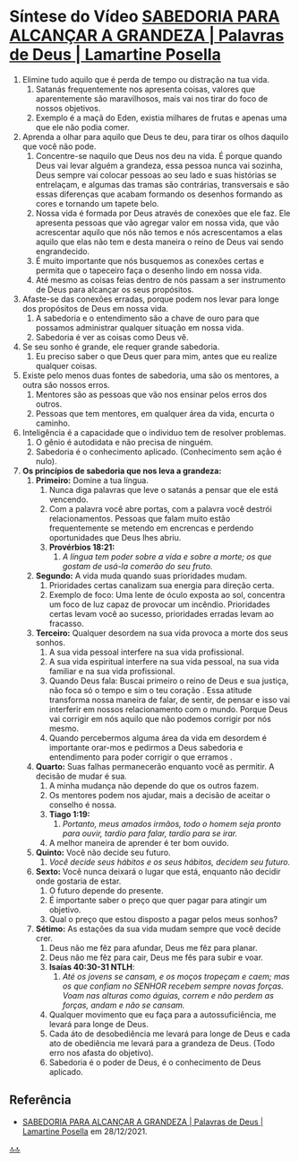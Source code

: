 <!-- markdownlint-disable-next-line -->
<div class="topnav" id="myTopnav"><div w3-include-html="/menu.inc"></div></div>
<!-- markdownlint-disable-next-line -->
<span id="topo"><span>

# Síntese do Vídeo [SABEDORIA PARA ALCANÇAR A GRANDEZA | Palavras de Deus | Lamartine Posella](https://www.youtube.com/watch?v=6WhYOiSSq9o)

 1. Elimine tudo aquilo que é perda de tempo ou distração na tua vida.
    1. Satanás frequentemente nos apresenta coisas, valores que aparentemente são maravilhosos, mais vai nos tirar do foco de nossos objetivos.
    2. Exemplo é a maçã do Eden, existia milhares de frutas e apenas uma que ele não podia comer.
 2. Aprenda a olhar para aquilo que Deus te deu, para tirar os olhos daquilo que você não pode.
    1. Concentre-se naquilo que Deus nos deu na vida. É porque quando Deus vai levar alguém a grandeza, essa pessoa nunca vai sozinha, Deus sempre vai colocar pessoas ao seu lado e suas histórias se entrelaçam, e algumas das tramas são contrárias, transversais e são essas diferenças que acabam formando os desenhos formando as cores e tornando um tapete belo.
    2. Nossa vida é formada por Deus através de conexões que ele faz. Ele apresenta pessoas que vão agregar valor em nossa vida, que vão acrescentar aquilo que nós não temos e nós acrescentamos a elas aquilo que elas não tem e desta maneira o reino de Deus vai sendo engrandecido.
    3. É muito importante que nós busquemos as conexões certas e permita que o tapeceiro faça o desenho lindo em nossa vida.
    4. Até mesmo as coisas feias dentro de nós passam a ser instrumento de Deus para alcançar os seus propósitos.
 3. Afaste-se das conexões erradas, porque podem nos levar para longe dos propósitos de Deus em nossa vida.
    1. A sabedoria e o entendimento são a chave de ouro para que possamos administrar qualquer situação em nossa vida.
    2. Sabedoria é ver as coisas como Deus vê.
 4. Se seu sonho é grande, ele requer grande sabedoria.
    1. Eu preciso saber o que Deus quer para mim, antes que eu realize qualquer coisas.
 5. Existe pelo menos duas fontes de sabedoria, uma são os mentores, a outra são nossos erros.
    1. Mentores são as pessoas que vão nos ensinar pelos erros dos outros.
    2. Pessoas que tem mentores, em qualquer área da vida, encurta o caminho.
 6. Inteligência é a capacidade que o individuo tem de resolver problemas.
    1. O gênio é autodidata e não precisa de ninguém.
    2. Sabedoria é o conhecimento aplicado. (Conhecimento sem ação é nulo).
 7. **Os princípios de sabedoria que nos leva a grandeza:**
    1. **Primeiro:** Domine a tua língua.
       1. Nunca diga palavras que leve o satanás a pensar que ele está vencendo.
       2. Com a palavra você abre portas, com a palavra você destrói relacionamentos. Pessoas que falam muito estão frequentemente se metendo em encrencas e perdendo oportunidades que Deus lhes abriu.
       3. **Provérbios 18:21:**
          1. _A língua tem poder sobre a vida e sobre a morte; os que gostam de usá-la comerão do seu fruto._
    2. **Segundo:** A vida muda quando suas prioridades mudam.
       1. Prioridades certas canalizam sua energia para direção certa.
       2. Exemplo de foco:  Uma lente de óculo exposta ao sol, concentra um foco de luz capaz de provocar um incêndio. Prioridades certas levam você ao sucesso, prioridades erradas levam ao fracasso.
    3. **Terceiro:** Qualquer desordem na sua vida provoca a morte dos seus sonhos.
       1. A sua vida pessoal interfere na sua vida profissional.
       2. A sua vida espiritual interfere na sua vida pessoal, na sua vida familiar e na sua vida profissional.
       3. Quando Deus fala: Buscai primeiro o reino de Deus e sua justiça, não foca só o tempo e sim o teu coração . Essa atitude transforma nossa maneira de falar, de sentir, de pensar e isso vai interferir em nossos relacionamento com o mundo. Porque Deus vai corrigir em nós aquilo que não podemos corrigir por nós mesmo.
       4. Quando percebermos alguma área da vida em desordem é importante orar-mos e pedirmos a Deus sabedoria e entendimento para poder corrigir o que erramos .
    4. **Quarto:** Suas falhas permanecerão enquanto você as permitir. A decisão de mudar é sua.
       1. A minha mudança não depende do que os outros fazem.
       2. Os mentores podem nos ajudar, mais a decisão de aceitar o conselho é nossa.
       3. **Tiago 1:19:**
          1. _Portanto, meus amados irmãos, todo o homem seja pronto para ouvir, tardio para falar, tardio para se irar._
       4. A melhor maneira de aprender é ter bom ouvido.
    5. **Quinto:** Você não decide seu futuro.
       1. _Você decide seus hábitos e os seus hábitos, decidem seu futuro._
    6. **Sexto:** Você nunca deixará o lugar que está, enquanto não decidir onde gostaria de estar.
       1. O futuro depende do presente.
       2. É importante saber o preço que quer pagar  para atingir um objetivo.
       3. Qual o preço que estou disposto a pagar pelos meus sonhos?
    7. **Sétimo:** As estações da sua vida mudam sempre que você decide crer.
       1. Deus não me fêz para afundar, Deus me fêz para planar.
       2. Deus não me fêz para cair, Deus me fês para subir e voar.
       3. **Isaías 40:30-31 NTLH**:
          1. _Até os jovens se cansam, e os moços tropeçam e caem; mas os que confiam no SENHOR recebem sempre novas forças. Voam nas alturas como águias, correm e não perdem as forças, andam e não se cansam._
       4. Qualquer movimento que eu faça para a autossuficiência,  me levará para longe de Deus.
       5. Cada áto de desobediência me levará para longe de Deus e cada ato de obediência me levará para a grandeza de Deus. (Todo erro nos afasta do objetivo).
       6. Sabedoria é o poder de Deus, é o conhecimento de Deus aplicado.

## Referência

- [SABEDORIA PARA ALCANÇAR A GRANDEZA | Palavras de Deus | Lamartine Posella](https://www.youtube.com/watch?v=6WhYOiSSq9o) em 28/12/2021.

<!-- markdownlint-disable-next-line -->
<script>  includeHTML(); </script>
[🔝🔝](#topo "Retorna ao topo")